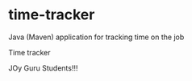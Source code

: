 # time-tracker
Java (Maven) application for tracking time on the job

Time tracker

JOy Guru Students!!!
